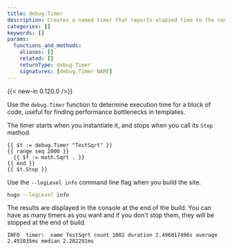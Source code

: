 ```yaml
---
title: debug.Timer
description: Creates a named timer that reports elapsed time to the console.
categories: []
keywords: []
params:
  functions_and_methods:
    aliases: []
    related: []
    returnType: debug.Timer
    signatures: [debug.Timer NAME] 
---
```


{{< new-in 0.120.0 />}}

Use the `debug.Timer` function to determine execution time for a block of code, useful for finding performance bottlenecks in templates.

The timer starts when you instantiate it, and stops when you call its `Stop` method.

```go-html-template
{{ $t := debug.Timer "TestSqrt" }}
{{ range seq 2000 }}
  {{ $f := math.Sqrt . }}
{{ end }}
{{ $t.Stop }}
```

Use the `--logLevel info` command line flag when you build the site.

```sh
hugo --logLevel info
```

The results are displayed in the console at the end of the build. You can have as many timers as you want and if you don't stop them, they will be stopped at the end of build.

```text
INFO  timer:  name TestSqrt count 1002 duration 2.496017496s average 2.491035ms median 2.282291ms
```
